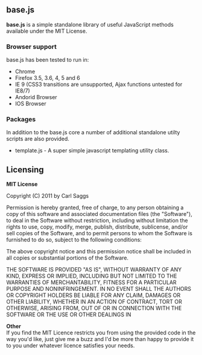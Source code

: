 base.js
---------------------

**base.js** is a simple standalone library of useful JavaScript methods available under the MIT License.

### Browser support

base.js has been tested to run in:

* Chrome
* Firefox 3.5, 3.6, 4, 5 and 6
* IE 9 (CSS3 transitions are unsupported, Ajax functions untested for IE8/7)
* Andorid Browser
* IOS Browser

### Packages

In addition to the base.js core a number of additional standalone utilty scripts are also provided.
 
 * template.js - A super simple javascript templating utility class.

Licensing
---------------------

**MIT License**

Copyright (C) 2011 by Carl Saggs


Permission is hereby granted, free of charge, to any person obtaining a copy
of this software and associated documentation files (the "Software"), to deal
in the Software without restriction, including without limitation the rights
to use, copy, modify, merge, publish, distribute, sublicense, and/or sell
copies of the Software, and to permit persons to whom the Software is
furnished to do so, subject to the following conditions:

The above copyright notice and this permission notice shall be included in
all copies or substantial portions of the Software.

THE SOFTWARE IS PROVIDED "AS IS", WITHOUT WARRANTY OF ANY KIND, EXPRESS OR
IMPLIED, INCLUDING BUT NOT LIMITED TO THE WARRANTIES OF MERCHANTABILITY,
FITNESS FOR A PARTICULAR PURPOSE AND NONINFRINGEMENT. IN NO EVENT SHALL THE
AUTHORS OR COPYRIGHT HOLDERS BE LIABLE FOR ANY CLAIM, DAMAGES OR OTHER
LIABILITY, WHETHER IN AN ACTION OF CONTRACT, TORT OR OTHERWISE, ARISING FROM,
OUT OF OR IN CONNECTION WITH THE SOFTWARE OR THE USE OR OTHER DEALINGS IN
 
**Other**    
If you find the MIT Licence restricts you from using the provided code in the way you'd like, 
just give me a buzz and I'd be more than happy to provide it to you under whatever licence satisfies 
your needs. 
